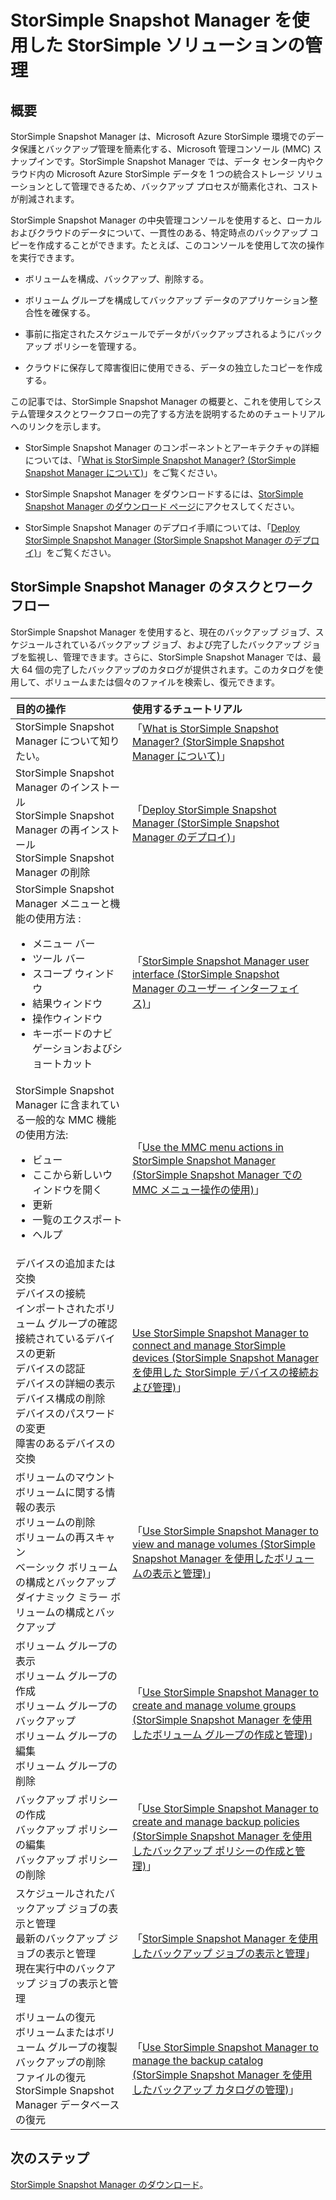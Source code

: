 <properties 
   pageTitle="StorSimple Snapshot Manager を使用した StorSimple ソリューションの管理 |Microsoft Azure"
   description="StorSimple Snapshot Manager ソリューションの管理タスクとワークフローに関する詳細情報へのリンクを示します。"
   services="storsimple"
   documentationCenter="NA"
   authors="SharS"
   manager="carolz"
   editor="" />
<tags 
   ms.service="storsimple"
   ms.devlang="NA"
   ms.topic="article"
   ms.tgt_pltfrm="NA"
   ms.workload="TBD"
   ms.date="07/13/2015"
   ms.author="v-sharos" />

# StorSimple Snapshot Manager を使用した StorSimple ソリューションの管理

## 概要

StorSimple Snapshot Manager は、Microsoft Azure StorSimple 環境でのデータ保護とバックアップ管理を簡素化する、Microsoft 管理コンソール (MMC) スナップインです。StorSimple Snapshot Manager では、データ センター内やクラウド内の Microsoft Azure StorSimple データを 1 つの統合ストレージ ソリューションとして管理できるため、バックアップ プロセスが簡素化され、コストが削減されます。

StorSimple Snapshot Manager の中央管理コンソールを使用すると、ローカルおよびクラウドのデータについて、一貫性のある、特定時点のバックアップ コピーを作成することができます。たとえば、このコンソールを使用して次の操作を実行できます。

- ボリュームを構成、バックアップ、削除する。

- ボリューム グループを構成してバックアップ データのアプリケーション整合性を確保する。

- 事前に指定されたスケジュールでデータがバックアップされるようにバックアップ ポリシーを管理する。

- クラウドに保存して障害復旧に使用できる、データの独立したコピーを作成する。

この記事では、StorSimple Snapshot Manager の概要と、これを使用してシステム管理タスクとワークフローの完了する方法を説明するためのチュートリアルへのリンクを示します。

- StorSimple Snapshot Manager のコンポーネントとアーキテクチャの詳細については、「[What is StorSimple Snapshot Manager? (StorSimple Snapshot Manager について)](storsimple-what-is-snapshot-manager.md)」をご覧ください。 

- StorSimple Snapshot Manager をダウンロードするには、[StorSimple Snapshot Manager のダウンロード ページ](https://www.microsoft.com/download/details.aspx?id=44220)にアクセスしてください。

- StorSimple Snapshot Manager のデプロイ手順については、「[Deploy StorSimple Snapshot Manager (StorSimple Snapshot Manager のデプロイ)](storsimple-snapshot-manager-deployment.md)」をご覧ください。

## StorSimple Snapshot Manager のタスクとワークフロー

StorSimple Snapshot Manager を使用すると、現在のバックアップ ジョブ、スケジュールされているバックアップ ジョブ、および完了したバックアップ ジョブを監視し、管理できます。さらに、StorSimple Snapshot Manager では、最大 64 個の完了したバックアップのカタログが提供されます。このカタログを使用して、ボリュームまたは個々のファイルを検索し、復元できます。

| 目的の操作 | 使用するチュートリアル |
|:---------------------------|:----------------------|
|StorSimple Snapshot Manager について知りたい。 | 「[What is StorSimple Snapshot Manager? (StorSimple Snapshot Manager について)](storsimple-what-is-snapshot-manager.md)」|
| StorSimple Snapshot Manager のインストール<br>StorSimple Snapshot Manager の再インストール<br>StorSimple Snapshot Manager の削除| 「[Deploy StorSimple Snapshot Manager (StorSimple Snapshot Manager のデプロイ)](storsimple-snapshot-manager-deployment.md)」 |
| StorSimple Snapshot Manager メニューと機能の使用方法 : <ul><li>メニュー バー</li><li>ツール バー</li><li>スコープ ウィンドウ</li><li>結果ウィンドウ</li><li>操作ウィンドウ</li><li>キーボードのナビゲーションおよびショートカット</li></ul>| 「[StorSimple Snapshot Manager user interface (StorSimple Snapshot Manager のユーザー インターフェイス)](storsimple-use-snapshot-manager.md)」 |
| StorSimple Snapshot Manager に含まれている一般的な MMC 機能の使用方法: <ul><li>ビュー</li><li>ここから新しいウィンドウを開く</li><li>更新</li><li>一覧のエクスポート</li><li>ヘルプ</li></ul>| 「[Use the MMC menu actions in StorSimple Snapshot Manager (StorSimple Snapshot Manager での MMC メニュー操作の使用)](storsimple-snapshot-manager-mmc-menu.md)」
| デバイスの追加または交換<br>デバイスの接続<br>インポートされたボリューム グループの確認<br>接続されているデバイスの更新<br>デバイスの認証<br>デバイスの詳細の表示<br>デバイス構成の削除<br>デバイスのパスワードの変更<br>障害のあるデバイスの交換<br>| [Use StorSimple Snapshot Manager to connect and manage StorSimple devices (StorSimple Snapshot Manager を使用した StorSimple デバイスの接続および管理)](storsimple-snapshot-manager-manage-devices.md)」 |
| ボリュームのマウント<br>ボリュームに関する情報の表示<br>ボリュームの削除<br>ボリュームの再スキャン<br>ベーシック ボリュームの構成とバックアップ<br>ダイナミック ミラー ボリュームの構成とバックアップ| 「[Use StorSimple Snapshot Manager to view and manage volumes (StorSimple Snapshot Manager を使用したボリュームの表示と管理)](storsimple-snapshot-manager-manage-volumes.md)」 |
| ボリューム グループの表示<br>ボリューム グループの作成<br>ボリューム グループのバックアップ<br>ボリューム グループの編集<br>ボリューム グループの削除 | 「[Use StorSimple Snapshot Manager to create and manage volume groups (StorSimple Snapshot Manager を使用したボリューム グループの作成と管理)](storsimple-snapshot-manager-manage-volume-groups.md)」 |
| バックアップ ポリシーの作成<br>バックアップ ポリシーの編集<br>バックアップ ポリシーの削除 | 「[Use StorSimple Snapshot Manager to create and manage backup policies (StorSimple Snapshot Manager を使用したバックアップ ポリシーの作成と管理)](storsimple-snapshot-manager-manage-backup-policies.md)」 |
| スケジュールされたバックアップ ジョブの表示と管理<br>最新のバックアップ ジョブの表示と管理<br>現在実行中のバックアップ ジョブの表示と管理 | 「[StorSimple Snapshot Manager を使用したバックアップ ジョブの表示と管理](storsimple-snapshot-manager-manage-backup-jobs.md)」 |
| ボリュームの復元<br>ボリュームまたはボリューム グループの複製<br>バックアップの削除<br>ファイルの復元<br>StorSimple Snapshot Manager データベースの復元| 「[Use StorSimple Snapshot Manager to manage the backup catalog (StorSimple Snapshot Manager を使用したバックアップ カタログの管理)](storsimple-snapshot-manager-manage-backup-catalog.md)」 |

## 次のステップ

[StorSimple Snapshot Manager のダウンロード](https://www.microsoft.com/download/details.aspx?id=44220)。

<!---HONumber=July15_HO5-->